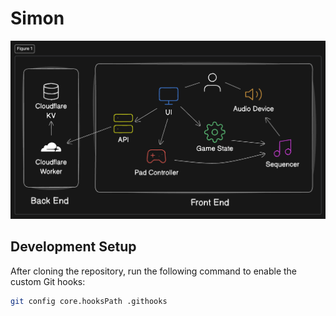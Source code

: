 # Simon

![architecture diagram](./docs/simon-arch.png)

## Development Setup

After cloning the repository, run the following command to enable the custom Git hooks:

```bash
git config core.hooksPath .githooks
```
